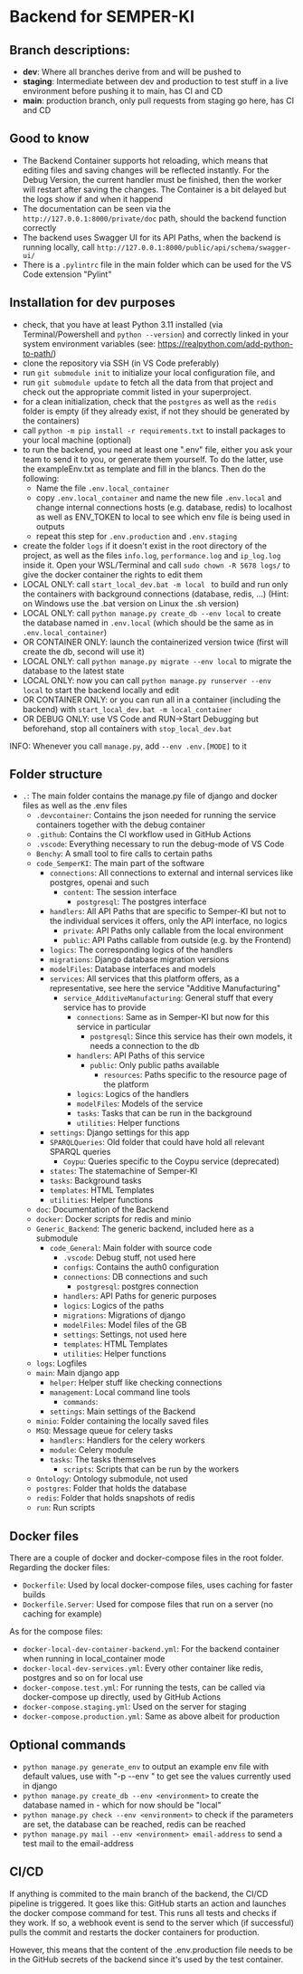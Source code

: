 # Backend for SEMPER-KI

## Branch descriptions:
- **dev**: Where all branches derive from and will be pushed to
- **staging**: Intermediate between dev and production to test stuff in a live environment before pushing it to main, has CI and CD
- **main**: production branch, only pull requests from staging go here, has CI and CD

<!-- ## Environments
The backend currently supports the environment ```--env <environment>``` which will be interpreted as follows:
- django settings file ```main.settings.<environment>.py``` will be used
- .env.\<environment> will be used for the environment variables
- if the environment MODE=\<environment> is set, in asgi application it will work as on ```python manage.py command --env <environment>``` has been set (used for backend docker container) -->

## Good to know
- The Backend Container supports hot reloading, which means that editing files and saving changes will be reflected instantly. For the Debug Version, the current handler must be finished, then the worker will restart after saving the changes. The Container is a bit delayed but the logs show if and when it happend
- The documentation can be seen via the `http://127.0.0.1:8000/private/doc` path, should the backend function correctly
- The backend uses Swagger UI for its API Paths, when the backend is running locally, call `http://127.0.0.1:8000/public/api/schema/swagger-ui/`
- There is a `.pylintrc` file in the main folder which can be used for the VS Code extension "Pylint"

## Installation for dev purposes
- check, that you have at least Python 3.11 installed (via Terminal/Powershell and `python --version`) and correctly linked in your system environment variables (see: https://realpython.com/add-python-to-path/)
- clone the repository via SSH (in VS Code preferably)
- run ```git submodule init``` to initialize your local configuration file, and 
- run ```git submodule update``` to fetch all the data from that project and check out the appropriate commit listed in your superproject.
- for a clean initialization, check that the `postgres` as well as the `redis` folder is empty (if they already exist, if not they should be generated by the containers)
- call ```python -m pip install -r requirements.txt``` to install packages to your local machine (optional)
- to run the backend, you need at least one ".env" file, either you ask your team to send it to you, or generate them yourself. To do the latter, use the exampleEnv.txt as template and fill in the blancs. Then do the following:
  - Name the file `.env.local_container`
  - copy `.env.local_container` and name the new file `.env.local` and change internal connections hosts (e.g. database, redis) to localhost as well as ENV_TOKEN to local to see which env file is being used in outputs
  - repeat this step for `.env.production` and `.env.staging` 
- create the folder `logs` if it doesn't exist in the root directory of the project, as well as the files `info.log`, `performance.log` and `ip_log.log` inside it. Open your WSL/Terminal and call `sudo chown -R 5678 logs/` to give the docker container the rights to edit them
- LOCAL ONLY: call ```start_local_dev.bat -m local ``` to build and run only the containers with background connections (database, redis, ...) (Hint: on Windows use the .bat version on Linux the .sh version)
- LOCAL ONLY: call ```python manage.py create_db --env local``` to create the database named in `.env.local` (which should be the same as in `.env.local_container`) 
- OR CONTAINER ONLY: launch the containerized version twice (first will create the db, second will use it)
- LOCAL ONLY: call ```python manage.py migrate --env local``` to migrate the database to the latest state 
- LOCAL ONLY: now you can call ```python manage.py runserver --env local``` to start the backend locally and edit 
- OR CONTAINER ONLY: or you can run all in a container (including the backend) with ```start_local_dev.bat -m local_container``` 
- OR DEBUG ONLY: use VS Code and RUN->Start Debugging but beforehand, stop all containers with ```stop_local_dev.bat```

INFO: Whenever you call `manage.py`, add `--env .env.[MODE]` to it

<!-- INFO: you can watch exposed ports of the docker containers for connections i.e. pg-admin -->

## Folder structure
- `.`: The main folder contains the manage.py file of django and docker files as well as the .env files
  - `.devcontainer`: Contains the json needed for running the service containers together with the debug container
  - `.github`: Contains the CI workflow used in GitHub Actions
  - `.vscode`: Everything necessary to run the debug-mode of VS Code
  - `Benchy`: A small tool to fire calls to certain paths
  - `code_SemperKI`: The main part of the software
    - `connections`: All connections to external and internal services like postgres, openai and such
      - `content`: The session interface
        - `postgresql`: The postgres interface
    - `handlers`: All API Paths that are specific to Semper-KI but not to the individual services it offers, only the API interface, no logics
      - `private`: API Paths only callable from the local environment
      - `public`: API Paths callable from outside (e.g. by the Frontend)
    - `logics`: The corresponding logics of the handlers
    - `migrations`: Django database migration versions
    - `modelFiles`: Database interfaces and models
    - `services`: All services that this platform offers, as a representative, see here the service "Additive Manufacturing"
      - `service_AdditiveManufacturing`: General stuff that every service has to provide
        - `connections`: Same as in Semper-KI but now for this service in particular
          - `postgresql`: Since this service has their own models, it needs a connection to the db
        - `handlers`: API Paths of this service
          - `public`: Only public paths available
            - `resources`: Paths specific to the resource page of the platform
        - `logics`: Logics of the handlers
        - `modelFiles`: Models of the service
        - `tasks`: Tasks that can be run in the background
        - `utilities`: Helper functions
    - `settings`: Django settings for this app
    - `SPARQLQueries`: Old folder that could have hold all relevant SPARQL queries
      - `Coypu`: Queries specific to the Coypu service (deprecated)
    - `states`: The statemachine of Semper-KI
    - `tasks`: Background tasks
    - `templates`: HTML Templates
    - `utilities`: Helper functions
  - `doc`: Documentation of the Backend
  - `docker`: Docker scripts for redis and minio
  - `Generic_Backend`: The generic backend, included here as a submodule
    - `code_General`: Main folder with source code
      - `.vscode`: Debug stuff, not used here
      - `configs`: Contains the auth0 configuration
      - `connections`: DB connections and such
        - `postgresql`: postgres connection
      - `handlers`: API Paths for generic purposes
      - `logics`: Logics of the paths
      - `migrations`: Migrations of django
      - `modelFiles`: Model files of the GB
      - `settings`: Settings, not used here
      - `templates`: HTML Templates
      - `utilities`: Helper functions
  - `logs`: Logfiles
  - `main`: Main django app
    - `helper`: Helper stuff like checking connections
    - `management`: Local command line tools
      - `commands`: 
    - `settings`: Main settings of the Backend
  - `minio`: Folder containing the locally saved files
  - `MSQ`: Message queue for celery tasks
    - `handlers`: Handlers for the celery workers
    - `module`: Celery module
    - `tasks`: The tasks themselves
      - `scripts`: Scripts that can be run by the workers
  - `Ontology`: Ontology submodule, not used
  - `postgres`: Folder that holds the database
  - `redis`: Folder that holds snapshots of redis
  - `run`: Run scripts


<!-- ## Debug logging
In order to have debug output in the console, in your .env.[MODE] file set ```DJANGO_LOG_LEVEL=DEBUG```.
To log your messages use ```getLogger("django_debug").debug("your message")``` -->

## Docker files
There are a couple of docker and docker-compose files in the root folder. 
Regarding the docker files:
- `Dockerfile`: Used by local docker-compose files, uses caching for faster builds
- `Dockerfile.Server`:  Used for compose files that run on a server (no caching for example)

As for the compose files:
- `docker-local-dev-container-backend.yml`: For the backend container when running in local_container mode
- `docker-local-dev-services.yml`: Every other container like redis, postgres and so on for local use
- `docker-compose.test.yml`: For running the tests, can be called via docker-compose up directly, used by GitHub Actions
- `docker-compose.staging.yml`: Used on the server for staging
- `docker-compose.production.yml`: Same as above albeit for production

## Optional commands
- ```python manage.py generate_env``` to output an example env file with default values, use with "-p --env <environment>" to get see the values currently used in django
- ```python manage.py create_db --env <environment>``` to create the database named in <environment> - which for now should be "local"
- ```python manage.py check --env <environment>``` to check if the parameters are set, the database can be reached, redis can be reached
- ```python manage.py mail --env <environment> email-address``` to send a test mail to the email-address


## CI/CD
If anything is commited to the main branch of the backend, the CI/CD pipeline is triggered. It goes like this: GitHub starts an action and launches the docker compose command for test. This runs all tests and checks if they work. If so, a webhook event is send to the server which (if successful) pulls the commit and restarts the docker containers for production.

However, this means that the content of the .env.production file needs to be in the GitHub secrets of the backend since it's used by the test container.